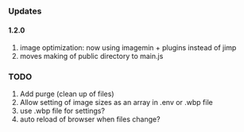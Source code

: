 ### Updates

#### 1.2.0

1. image optimization: now using imagemin + plugins instead of jimp
2. moves making of public directory to main.js

### TODO

1. Add purge (clean up of files)
2. Allow setting of image sizes as an array in .env or .wbp file
3. use .wbp file for settings?
4. auto reload of browser when files change?